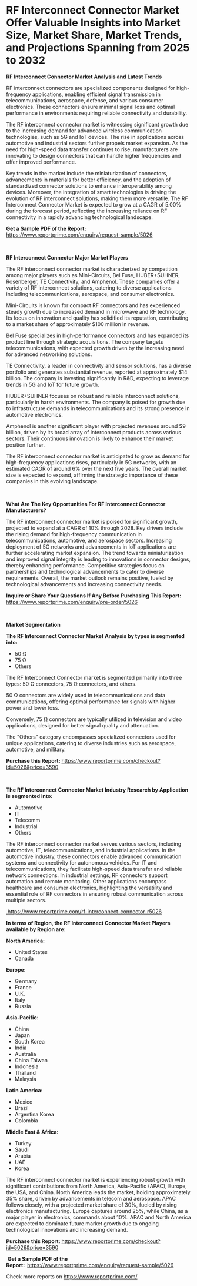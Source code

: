 <p><h1>RF Interconnect Connector Market Offer Valuable Insights into Market Size, Market Share, Market Trends, and Projections Spanning from 2025 to 2032</h1></p><p><strong>RF Interconnect Connector Market Analysis and Latest Trends</strong></p>
<p><p>RF interconnect connectors are specialized components designed for high-frequency applications, enabling efficient signal transmission in telecommunications, aerospace, defense, and various consumer electronics. These connectors ensure minimal signal loss and optimal performance in environments requiring reliable connectivity and durability.</p><p>The RF interconnect connector market is witnessing significant growth due to the increasing demand for advanced wireless communication technologies, such as 5G and IoT devices. The rise in applications across automotive and industrial sectors further propels market expansion. As the need for high-speed data transfer continues to rise, manufacturers are innovating to design connectors that can handle higher frequencies and offer improved performance.</p><p>Key trends in the market include the miniaturization of connectors, advancements in materials for better efficiency, and the adoption of standardized connector solutions to enhance interoperability among devices. Moreover, the integration of smart technologies is driving the evolution of RF interconnect solutions, making them more versatile. The RF Interconnect Connector Market is expected to grow at a CAGR of 5.00% during the forecast period, reflecting the increasing reliance on RF connectivity in a rapidly advancing technological landscape.</p></p>
<p><strong>Get a Sample PDF of the Report:&nbsp;</strong> <a href="https://www.reportprime.com/enquiry/request-sample/5026?utm_campaign=2740&utm_medium=2&utm_source=Github&utm_content=ia&utm_term=19032025&utm_id=rf-interconnect-connector">https://www.reportprime.com/enquiry/request-sample/5026</a></p>
<p>&nbsp;</p>
<p><strong>RF Interconnect Connector Major Market Players</strong></p>
<p><p>The RF interconnect connector market is characterized by competition among major players such as Mini-Circuits, Bel Fuse, HUBER+SUHNER, Rosenberger, TE Connectivity, and Amphenol. These companies offer a variety of RF interconnect solutions, catering to diverse applications including telecommunications, aerospace, and consumer electronics.</p><p>Mini-Circuits is known for compact RF connectors and has experienced steady growth due to increased demand in microwave and RF technology. Its focus on innovation and quality has solidified its reputation, contributing to a market share of approximately $100 million in revenue.</p><p>Bel Fuse specializes in high-performance connectors and has expanded its product line through strategic acquisitions. The company targets telecommunications, with expected growth driven by the increasing need for advanced networking solutions.</p><p>TE Connectivity, a leader in connectivity and sensor solutions, has a diverse portfolio and generates substantial revenue, reported at approximately $14 billion. The company is investing significantly in R&D, expecting to leverage trends in 5G and IoT for future growth.</p><p>HUBER+SUHNER focuses on robust and reliable interconnect solutions, particularly in harsh environments. The company is poised for growth due to infrastructure demands in telecommunications and its strong presence in automotive electronics.</p><p>Amphenol is another significant player with projected revenues around $9 billion, driven by its broad array of interconnect products across various sectors. Their continuous innovation is likely to enhance their market position further.</p><p>The RF interconnect connector market is anticipated to grow as demand for high-frequency applications rises, particularly in 5G networks, with an estimated CAGR of around 6% over the next five years. The overall market size is expected to expand, affirming the strategic importance of these companies in this evolving landscape.</p></p>
<p>&nbsp;</p>
<p><strong>What Are The Key Opportunities For RF Interconnect Connector Manufacturers?</strong></p>
<p><p>The RF interconnect connector market is poised for significant growth, projected to expand at a CAGR of 10% through 2028. Key drivers include the rising demand for high-frequency communication in telecommunications, automotive, and aerospace sectors. Increasing deployment of 5G networks and advancements in IoT applications are further accelerating market expansion. The trend towards miniaturization and improved signal integrity is leading to innovations in connector designs, thereby enhancing performance. Competitive strategies focus on partnerships and technological advancements to cater to diverse requirements. Overall, the market outlook remains positive, fueled by technological advancements and increasing connectivity needs.</p></p>
<p><strong>Inquire or Share Your Questions If Any Before Purchasing This Report:</strong> <a href="https://www.reportprime.com/enquiry/pre-order/5026?utm_campaign=2740&utm_medium=2&utm_source=Github&utm_content=ia&utm_term=19032025&utm_id=rf-interconnect-connector">https://www.reportprime.com/enquiry/pre-order/5026</a></p>
<p>&nbsp;</p>
<p><strong>Market Segmentation</strong></p>
<p><strong>The RF Interconnect Connector Market Analysis by types is segmented into:</strong></p>
<p><ul><li>50 Ω</li><li>75 Ω</li><li>Others</li></ul></p>
<p><p>The RF Interconnect Connector market is segmented primarily into three types: 50 Ω connectors, 75 Ω connectors, and others. </p><p>50 Ω connectors are widely used in telecommunications and data communications, offering optimal performance for signals with higher power and lower loss. </p><p>Conversely, 75 Ω connectors are typically utilized in television and video applications, designed for better signal quality and attenuation. </p><p>The "Others" category encompasses specialized connectors used for unique applications, catering to diverse industries such as aerospace, automotive, and military.</p></p>
<p><strong>Purchase this Report:&nbsp;</strong><a href="https://www.reportprime.com/checkout?id=5026&price=3590&utm_campaign=2740&utm_medium=2&utm_source=Github&utm_content=ia&utm_term=19032025&utm_id=rf-interconnect-connector">https://www.reportprime.com/checkout?id=5026&price=3590</a></p>
<p>&nbsp;</p>
<p><strong>The RF Interconnect Connector Market Industry Research by Application is segmented into:</strong></p>
<p><ul><li>Automotive</li><li>IT</li><li>Telecomm</li><li>Industrial</li><li>Others</li></ul></p>
<p><p>The RF interconnect connector market serves various sectors, including automotive, IT, telecommunications, and industrial applications. In the automotive industry, these connectors enable advanced communication systems and connectivity for autonomous vehicles. For IT and telecommunications, they facilitate high-speed data transfer and reliable network connections. In industrial settings, RF connectors support automation and remote monitoring. Other applications encompass healthcare and consumer electronics, highlighting the versatility and essential role of RF connectors in ensuring robust communication across multiple sectors.</p></p>
<p><a href="https://www.reportprime.com/rf-interconnect-connector-r5026?utm_campaign=2740&utm_medium=2&utm_source=Github&utm_content=ia&utm_term=19032025&utm_id=rf-interconnect-connector">&nbsp;https://www.reportprime.com/rf-interconnect-connector-r5026</a></p>
<p><strong>In terms of Region, the RF Interconnect Connector Market Players available by Region are:</strong></p>
<p>
    <p> <strong> North America: </strong>
        <ul>
            <li>United States</li>
            <li>Canada</li>
        </ul>
        </p> 
    <p> <strong> Europe: </strong>
        <ul>
            <li>Germany</li>
            <li>France</li>
            <li>U.K.</li>
            <li>Italy</li>
            <li>Russia</li>
        </ul>
        </p> 
    <p> <strong> Asia-Pacific: </strong>
        <ul>
            <li>China</li>
            <li>Japan</li>
            <li>South Korea</li>
            <li>India</li>
            <li>Australia</li>
            <li>China Taiwan</li>
            <li>Indonesia</li>
            <li>Thailand</li>
            <li>Malaysia</li>
        </ul>
        </p> 
    <p> <strong> Latin America: </strong>
        <ul>
            <li>Mexico</li>
            <li>Brazil</li>
            <li>Argentina Korea</li>
            <li>Colombia</li>
        </ul>
        </p> 
    <p> <strong> Middle East & Africa: </strong>
        <ul>
            <li>Turkey</li>
            <li>Saudi</li>
            <li>Arabia</li>
            <li>UAE</li>
            <li>Korea</li>
        </ul>
    </p>
    </p>
<p><p>The RF interconnect connector market is experiencing robust growth with significant contributions from North America, Asia-Pacific (APAC), Europe, the USA, and China. North America leads the market, holding approximately 35% share, driven by advancements in telecom and aerospace. APAC follows closely, with a projected market share of 30%, fueled by rising electronics manufacturing. Europe captures around 25%, while China, as a major player in electronics, commands about 10%. APAC and North America are expected to dominate future market growth due to ongoing technological innovations and increasing demand.</p></p>
<p><strong>Purchase this Report: </strong><a href="https://www.reportprime.com/checkout?id=5026&price=3590&utm_campaign=2740&utm_medium=2&utm_source=Github&utm_content=ia&utm_term=19032025&utm_id=rf-interconnect-connector">https://www.reportprime.com/checkout?id=5026&price=3590</a></p>
<p>&nbsp;<strong>Get a Sample PDF of the Report:&nbsp;&nbsp;</strong><a href="https://www.reportprime.com/enquiry/request-sample/5026?utm_campaign=2740&utm_medium=2&utm_source=Github&utm_content=ia&utm_term=19032025&utm_id=rf-interconnect-connector">https://www.reportprime.com/enquiry/request-sample/5026</a></p>
<p><strong></strong></p>
<p>Check more reports on <a href="https://www.reportprime.com/?utm_campaign=2740&utm_medium=2&utm_source=Github&utm_content=ia&utm_term=19032025&utm_id=rf-interconnect-connector">https://www.reportprime.com/</a></p>